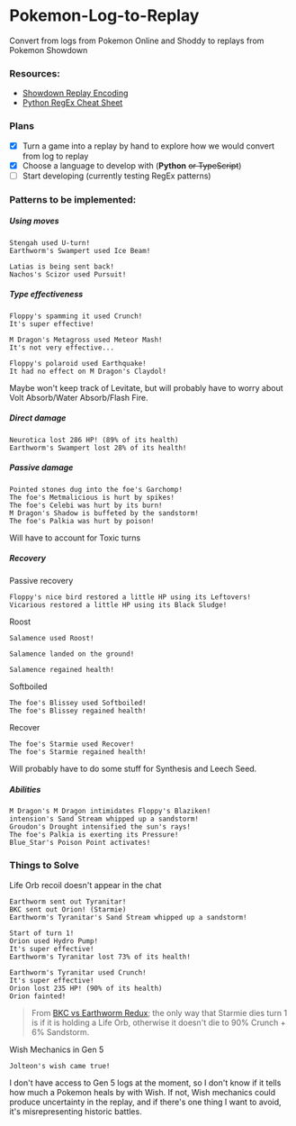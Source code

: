 # Pokemon-Log-to-Replay
Convert from logs from Pokemon Online and Shoddy to replays from Pokemon Showdown

### Resources:
- [Showdown Replay Encoding](https://github.com/smogon/pokemon-showdown/blob/master/sim/SIM-PROTOCOL.md)
- [Python RegEx Cheat Sheet](https://www.geeksforgeeks.org/python-regex-cheat-sheet/)

### Plans
- [x] Turn a game into a replay by hand to explore how we would convert from log to replay
- [x] Choose a language to develop with (**Python** ~~or TypeScript~~)
- [ ] Start developing (currently testing RegEx patterns)

### Patterns to be implemented:
##### Using moves
```
Stengah used U-turn!
Earthworm's Swampert used Ice Beam!

Latias is being sent back!
Nachos's Scizor used Pursuit!
```

##### Type effectiveness
```
Floppy's spamming it used Crunch!
It's super effective!
```
```
M Dragon's Metagross used Meteor Mash!
It's not very effective...
```
```
Floppy's polaroid used Earthquake!
It had no effect on M Dragon's Claydol!
```
Maybe won't keep track of Levitate, but will probably have to worry about Volt Absorb/Water Absorb/Flash Fire.

##### Direct damage
```
Neurotica lost 286 HP! (89% of its health)
Earthworm's Swampert lost 28% of its health!
```

##### Passive damage
```
Pointed stones dug into the foe's Garchomp!
The foe's Metmalicious is hurt by spikes!
The foe's Celebi was hurt by its burn!
M Dragon's Shadow is buffeted by the sandstorm!
The foe's Palkia was hurt by poison!
```
Will have to account for Toxic turns

##### Recovery
Passive recovery
```
Floppy's nice bird restored a little HP using its Leftovers!
Vicarious restored a little HP using its Black Sludge!
```
Roost
```
Salamence used Roost!

Salamence landed on the ground!

Salamence regained health!
```
Softboiled
```
The foe's Blissey used Softboiled!
The foe's Blissey regained health!
```
Recover
```
The foe's Starmie used Recover!
The foe's Starmie regained health!
```
Will probably have to do some stuff for Synthesis and Leech Seed.

##### Abilities
```
M Dragon's M Dragon intimidates Floppy's Blaziken!
intension's Sand Stream whipped up a sandstorm!
Groudon's Drought intensified the sun's rays!
The foe's Palkia is exerting its Pressure!
Blue_Star's Poison Point activates!
```

### Things to Solve
Life Orb recoil doesn't appear in the chat
```
Earthworm sent out Tyranitar!
BKC sent out Orion! (Starmie)
Earthworm's Tyranitar's Sand Stream whipped up a sandstorm!

Start of turn 1!
Orion used Hydro Pump!
It's super effective!
Earthworm's Tyranitar lost 73% of its health!

Earthworm's Tyranitar used Crunch!
It's super effective!
Orion lost 235 HP! (90% of its health)
Orion fainted!
```
> From [BKC vs Earthworm Redux](https://www.smogon.com/forums/threads/past-gen-battle-logs.3483431); the only way that Starmie dies turn 1 is if it is holding a Life Orb, otherwise it doesn't die to 90% Crunch + 6% Sandstorm.

Wish Mechanics in Gen 5
```
Jolteon's wish came true!
```
I don't have access to Gen 5 logs at the moment, so I don't know if it tells how much a Pokemon heals by with Wish. If not, Wish mechanics could produce uncertainty in the replay, and if there's one thing I want to avoid, it's misrepresenting historic battles.
